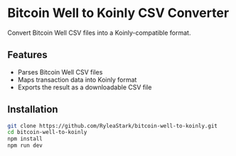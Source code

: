 # Bitcoin Well to Koinly CSV Converter

Convert Bitcoin Well CSV files into a Koinly-compatible format.

## Features
- Parses Bitcoin Well CSV files
- Maps transaction data into Koinly format
- Exports the result as a downloadable CSV file

## Installation
```sh
git clone https://github.com/RyleaStark/bitcoin-well-to-koinly.git
cd bitcoin-well-to-koinly
npm install
npm run dev
```
